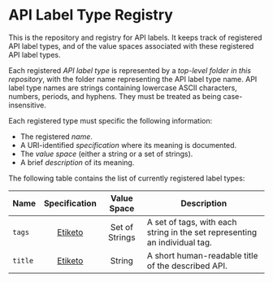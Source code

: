 # API Label Type Registry

This is the repository and registry for API labels. It keeps track of registered API label types, and of the value spaces associated with these registered API label types.

Each registered *API label type* is represented by a *top-level folder in this repository*, with the folder name representing the API label type name. API label type names are strings containing lowercase ASCII characters, numbers, periods, and hyphens. They must be treated as being case-insensitive.

Each registered type must specific the following information:

- The registered *name*.
- A URI-identified *specification* where its meaning is documented.
- The *value space* (either a string or a set of strings).
- A brief *description* of its meaning.

The following table contains the list of currently registered label types:

|Name|Specification|Value Space|Description|
|-|:-:|:-:|-|
|`tags`|[Etiketo](https://github.com/API-Labels/etiketo)|Set of Strings|A set of tags, with each string in the set representing an individual tag.|
|`title`|[Etiketo](https://github.com/API-Labels/etiketo)|String|A short human-readable title of the described API.|

